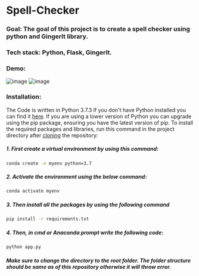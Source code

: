 # Spell-Checker

### Goal: The goal of this project is to create a spell checker using python and GingerIt library.

### Tech stack: Python, Flask, GingerIt.

### Demo:
![image](https://user-images.githubusercontent.com/75041273/138595735-7fe71c6f-4dee-474c-bda2-3e93165b7f55.png)
![image](https://user-images.githubusercontent.com/75041273/138595756-068ce933-13e7-4da5-99ca-5ae4da6cc7a3.png)

### Installation:
The Code is written in Python 3.7.3 If you don't have Python installed you can find it [here](https://www.python.org/downloads/). If you are using a lower version of Python you can upgrade using the pip package, ensuring you have the latest version of pip. To install the required packages and libraries, run this command in the project directory after [cloning](https://www.howtogeek.com/451360/how-to-clone-a-github-repository/) the repository:

##### 1. First create a virtual environment by using this command:
```bash
conda create -n myenv python=3.7
```
##### 2. Activate the environment using the below command:
```bash
conda activate myenv
```
##### 3. Then install all the packages by using the following command
```bash
pip install -r requirements.txt
```
##### 4. Then, in cmd or Anaconda prompt write the following code:
```bash
python app.py
```

##### Make sure to change the directory to the root folder. The folder structure should be same as of this repository otherwise it will throw error. 
